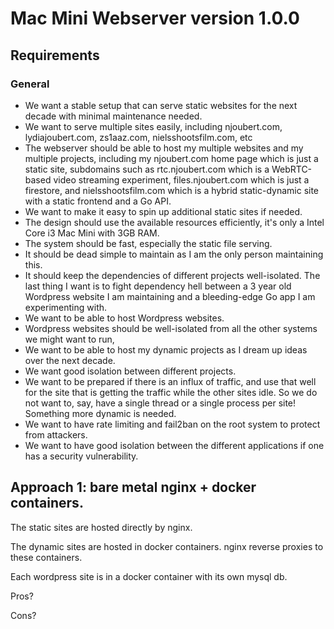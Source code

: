 # Mac Mini Webserver version 1.0.0

## Requirements

### General

- We want a stable setup that can serve static websites for the next decade with minimal maintenance needed.
- We want to serve multiple sites easily, including njoubert.com, lydiajoubert.com, zs1aaz.com, nielsshootsfilm.com, etc
- The webserver should be able to host my multiple websites and my multiple projects, including my njoubert.com home page which is just a static site, subdomains such as rtc.njoubert.com which is a WebRTC-based video streaming experiment, files.njoubert.com which is just a firestore, and nielsshootsfilm.com which is a hybrid static-dynamic site with a static frontend and a Go API.
- We want to make it easy to spin up additional static sites if needed.
- The design should use the available resources efficiently, it's only a Intel Core i3 Mac Mini with 3GB RAM.  
- The system should be fast, especially the static file serving.
- It should be dead simple to maintain as I am the only person maintaining this.
- It should keep the dependencies of different projects well-isolated. The last thing I want is to fight dependency hell between a 3 year old Wordpress website I am maintaining and a bleeding-edge Go app I am experimenting with.
- We want to be able to host Wordpress websites. 
- Wordpress websites should be well-isolated from all the other systems we might want to run, 
- We want to be able to host my dynamic projects as I dream up ideas over the next decade.
- We want good isolation between different projects.
- We want to be prepared if there is an influx of traffic, and use that well for the site that is getting the traffic while the other sites idle. So we do not want to, say, have a single thread or a single process per site! Something more dynamic is needed.
-  We want to have rate limiting and fail2ban on the root system to protect from attackers.
- We want to have good isolation between the different applications if one has a security vulnerability.


## Approach 1: bare metal nginx + docker containers.

The static sites are hosted directly by nginx. 

The dynamic sites are hosted in docker containers.  nginx reverse proxies to these containers.

Each wordpress site is in a docker container with its own mysql db.

Pros?

Cons?

